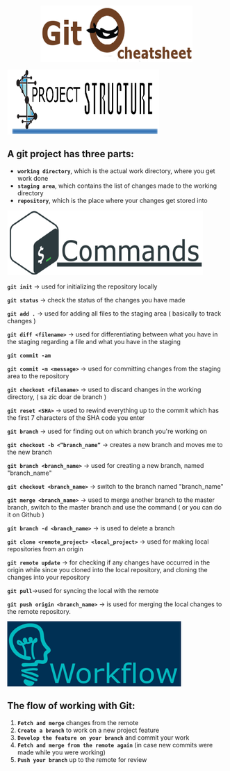 <p align="center">
    <img src="https://github.com/RORVI/cheatsheets/blob/master/Git/images/cheatsheet-title.png?raw=true" width="350" height="130">
</p>

<img src="https://github.com/RORVI/cheatsheets/blob/master/Git/images/project-structure.png?raw=true" width="350" height="150">

## A git project has three parts:
* **`working directory`**, which is the actual work directory, where you get work done
* **`staging area`**, which contains the list of changes made to the working directory
* **`repository`**, which is the place where your changes get stored into


<img src="https://github.com/RORVI/cheatsheets/blob/master/Git/images/commands.png?raw=true" width="450" height="150">

**`git init`** -> used for initializing the repository locally

**`git status`** -> check the status of the changes you have made

**`git add .`** -> used for adding all files to the staging area ( basically to track changes )

**`git diff <filename>`** -> used for differentiating between what you have in the staging  regarding a file and what you have in the staging

**`git commit -am`**

**`git commit -m <message>`** -> used for committing changes from the staging area to the repository

**`git checkout <filename>`** -> used to discard changes in the working directory, ( sa zic doar de branch )

**`git reset <SHA>`** -> used to rewind everything up to the commit which has the first 7 characters of the 			  SHA code you enter

**`git branch`** -> used for finding out on which branch you're working on

**`git checkout -b <”branch_name”`** -> creates a new branch and moves me to the new branch

**`git branch <branch_name>`** -> used for creating a new branch, named "branch_name"

**`git checkout <branch_name>`** -> switch to the branch named "branch_name"

**`git merge <branch_name>`** -> used to merge another branch to the master branch, switch to the master branch and use the command ( or you can do it on Github )

**`git branch -d <branch_name>`** -> is used to delete a branch

**`git clone <remote_project> <local_project>`** -> used for making local repositories from an origin 

**`git remote update`** -> for checking if any changes have occurred in the origin while since you cloned 				into the local repository, and cloning the changes into your repository

**`git pull`**->used for syncing the local with the remote

**`git push origin <branch_name>`** -> is used for merging the local changes to the remote repository.


<img src="https://github.com/RORVI/cheatsheets/blob/master/Git/images/workflow.jpg?raw=true" width="400" height="150">

## The flow of working with Git:
1. **`Fetch and merge`** changes from the remote
1. **`Create a branch`** to work on a new project feature
1. **`Develop the feature on your branch`** and commit your work
1. **`Fetch and merge from the remote again`** (in case new commits were made while you were working)
1. **`Push your branch`** up to the remote for review
